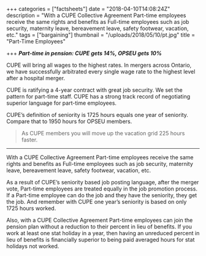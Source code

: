 +++
categories = ["factsheets"]
date = "2018-04-10T14:08:24Z"
description = "With a CUPE Collective Agreement Part-time employees receive the same rights and benefits as Full-time employees such as job security, maternity leave, bereavement leave, safety footwear, vacation, etc."
tags = ["bargaining"]
thumbnail = "/uploads/2018/05/10/pt.jpg"
title = "Part-Time Employees"

+++
**_Part-time in pension: CUPE gets 14%, OPSEU gets 10%_**

CUPE will bring all wages to the highest rates. In mergers across Ontario, we have successfully arbitrated every single wage rate to the highest level after a hospital merger.

CUPE is ratifying a 4-year contract with great job security. We set the pattern for part-time staff. CUPE has a strong track record of  negotiating superior language for part-time employees.

CUPE’s definition of seniority is 1725 hours equals one year of seniority.  Compare that to 1950 hours for OPSEU members.

> As CUPE members you will move up the vacation grid 225 hours faster.

---

With a CUPE Collective Agreement Part-time employees receive the same rights and benefits as Full-time employees such as job security, maternity leave, bereavement leave, safety footwear, vacation, etc.

As a result of CUPE’s seniority based job posting language, after the merger vote, Part-time employees are treated equally in the job promotion process. If a Part-time employee can do the job and they have the seniority, they get the job. And remember with CUPE one year’s seniority is based on only 1725 hours worked.

Also, with a CUPE Collective Agreement Part-time employees can join the pension plan without a reduction to their percent in lieu of benefits.  If you work at least one stat holiday in a year, then having an unreduced percent in lieu of benefits is financially superior to being paid averaged hours for stat holidays not worked.